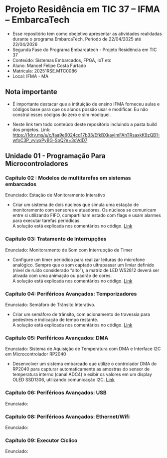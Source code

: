 # Projeto Residência em TIC 37 – IFMA – EmbarcaTech

- Esse repositório tem como obejetivo apresentar as atividades realidadas durante o programa EmbarcaTech. Período de 22/04/2025 até 22/04/2026
- Segunda Fase do Programa Embarcatech - Projeto Residência em TIC 37
- Conteúdo: Sistemas Embarcados, FPGA, IoT etc
- Aluno: Manoel Felipe Costa Furtado
- Matrícula: 20251RSE.MTC0086
- Local: IFMA - MA

## Nota importante
- É importante destacar que a intituição de ensino IFMA forneceu aulas e códigos base para que os alunos possão usar e modificar. Eu não construi esses códigos do zero e sim modiquei.

- Neste link tem todo conteúdo deste repositório incluindo a pasta build dos projetos. Link: https://1drv.ms/u/c/faa9e6024cd17b33/EfkBXkayImFAhTRsaxkK9zQB1-wfoC3P_vviyxPyBG-SoQ?e=3oVdD7


 ## Unidade 01 - Programação Para Microcontroladores

 ### Capítulo 02 : Modelos de multitarefas em sistemas embarcados
 Enunciado: Estação de Monitoramento Interativo
- Criar um sistema de dois núcleos que simula uma estação de monitoramento 
com  sensores  e  atuadores.  Os  núcleos  se  comunicam  entre  si  utilizando  FIFO, compartilham estado com flags e usam alarmes para executar tarefas periódicas. \
A solução está explicada nos comentários no código.  [Link](https://github.com/ManoelFelipe/Embarcatech_37/tree/main/Unidade_01/Cap_02/Atividade_01)

### Capítulo 03: Tratamento de Interrupções
Enunciado: Monitoramento de Som com Interrupção de Timer 
- Configure  um  timer  periódico  para  realizar  leituras  do microfone analógico. Sempre que o som captado ultrapassar um limiar definido (nível de  ruído  considerado  “alto”),  a  matriz  de  LED  WS2812  deverá  ser  ativada  com  uma  animação ou padrão de cores.  \
A solução está explicada nos comentários no código.  [Link](https://github.com/ManoelFelipe/Embarcatech_37/tree/main/Unidade_01/Cap_03/Atividade_03)

### Capítulo 04: Periféricos Avançados: Temporizadores
Enunciado: Semáforo de Trânsito Interativo. 
- Criar um semáforo de trânsito, com acionamento de travessia para pedestres e indicação de tempo restante. \
A solução está explicada nos comentários no código.  [Link](https://github.com/ManoelFelipe/Embarcatech_37/tree/main/Unidade_01/Cap_04/Atividade_04)

### Capítulo 05: Periféricos Avançados: DMA
Enunciado: Sistema de Aquisição de Temperatura com DMA e Interface I2C em 
Microcontrolador RP2040
- Desenvolver  um  sistema  embarcado  que  utilize  o 
controlador DMA do RP2040 para capturar automaticamente as amostras do sensor de 
temperatura interno (canal ADC4) e exibir os valores em um display OLED SSD1306, 
utilizando comunicação I2C. 
[Link](https://github.com/ManoelFelipe/Embarcatech_37/tree/main/Unidade_01/Cap_05/Atividade_05)

### Capítulo 06: Periféricos Avançados: USB
Enunciado:

### Capítulo 08: Periféricos Avançados: Ethernet/Wifi
Enunciado:

### Capítulo 09: Executor Cíclico
Enunciado: